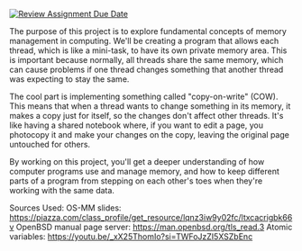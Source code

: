 [![Review Assignment Due Date](https://classroom.github.com/assets/deadline-readme-button-24ddc0f5d75046c5622901739e7c5dd533143b0c8e959d652212380cedb1ea36.svg)](https://classroom.github.com/a/QXoi_fo8)

The purpose of this project is to explore fundamental concepts of memory management in computing. We'll be creating a program that allows each thread, which is like a mini-task, to have its own private memory area. This is important because normally, all threads share the same memory, which can cause problems if one thread changes something that another thread was expecting to stay the same.

The cool part is implementing something called "copy-on-write" (COW). This means that when a thread wants to change something in its memory, it makes a copy just for itself, so the changes don't affect other threads. It's like having a shared notebook where, if you want to edit a page, you photocopy it and make your changes on the copy, leaving the original page untouched for others.

By working on this project, you'll get a deeper understanding of how computer programs use and manage memory, and how to keep different parts of a program from stepping on each other's toes when they're working with the same data.

Sources Used:
OS-MM slides: https://piazza.com/class_profile/get_resource/lqnz3iw9y02fc/ltxcacrigbk66v
OpenBSD manual page server: https://man.openbsd.org/tls_read.3
Atomic variables: https://youtu.be/_xX25ThomIo?si=TWFoJzZI5XSZbEnc
